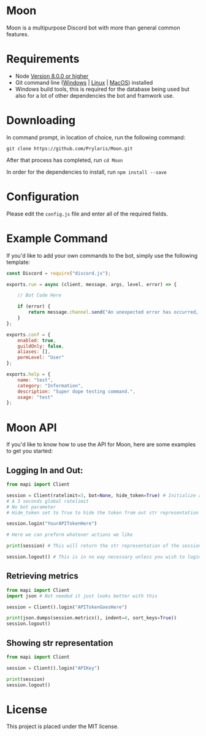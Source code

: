 # Moon
Moon is a multipurpose Discord bot with more than general common features.

# Requirements
- Node [Version 8.0.0 or higher](https://node.js.org)
- Git command line ([Windows](https://git-scm.com/download/win) | [Linux](https://git-scm.com/book/en/v2/Getting-Started-Installing-Git) | [MacOS](https://git-scm.com/download/mac)) installed
- Windows build tools, this is required for the database being used but also for a lot of other dependencies the bot and framwork use.

# Downloading
In command prompt, in location of choice, run the following command:

`git clone https://github.com/Prylaris/Moon.git`

After that process has completed, run `cd Moon`

In order for the dependencies to install, run `npm install --save`

# Configuration
Please edit the `config.js` file and enter all of the required fields.

# Example Command
If you'd like to add your own commands to the bot, simply use the following template:

```js
const Discord = require("discord.js");

exports.run = async (client, message, args, level, error) => {

    // Bot Code Here

    if (error) {
        return message.channel.send("An unexpected error has occurred, try again later.");
    }
};

exports.conf = {
    enabled: true,
    guildOnly: false,
    aliases: [],
    permLevel: "User"
};

exports.help = {
    name: "test",
    category: "Information",
    description: "Super dope testing command.",
    usage: "test"
};
```

# Moon API
If you'd like to know how to use the API for Moon, here are some examples to get you started:

## Logging In and Out:
```py
from mapi import Client

session = Client(ratelimit=3, bot=None, hide_token=True) # Initialize a client session with:
# A 3 seconds global ratelimit
# No bot parameter
# Hide_token set to True to hide the token from out str representation

session.login("YourAPITokenHere")

# Here we can preform whatever actions we like

print(session) # This will return the str representation of the session which contains a lot of useful information

session.logout() # This is in no way necessary unless you wish to login with a different key later on
```

## Retrieving metrics
```py
from mapi import Client
import json # Not needed it just looks better with this

session = Client().login("APITokenGoesHere")

print(json.dumps(session.metrics(), indent=4, sort_keys=True))
session.logout()
```

## Showing str representation
```py
from mapi import Client

session = Client().login("APIKey")

print(session)
session.logout()
```

# License
This project is placed under the MIT license.
